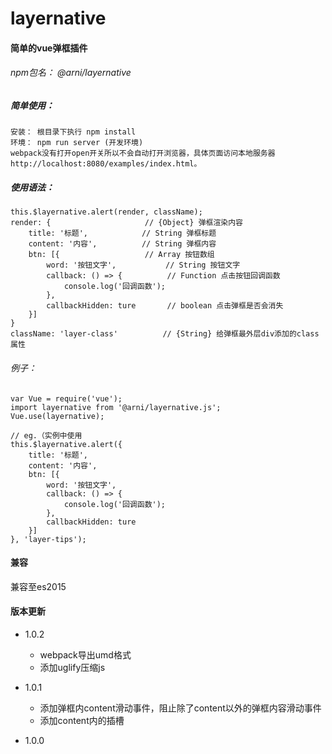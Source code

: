 # layernative

#### 简单的vue弹框插件

###### npm包名： @arni/layernative

##### 简单使用：

    安装： 根目录下执行 npm install
    环境： npm run server (开发环境)
    webpack没有打开open开关所以不会自动打开浏览器，具体页面访问本地服务器http://localhost:8080/examples/index.html。

##### 使用语法：

    this.$layernative.alert(render, className);
    render: {                     // {Object} 弹框渲染内容
        title: '标题',            // String 弹框标题
        content: '内容',          // String 弹框内容
        btn: [{                   // Array 按钮数组
            word: '按钮文字',           // String 按钮文字
            callback: () => {          // Function 点击按钮回调函数
                console.log('回调函数');
            },
            callbackHidden: ture       // boolean 点击弹框是否会消失
        }]
    }
    className: 'layer-class'          // {String} 给弹框最外层div添加的class属性
###### 例子：

``` 
var Vue = require('vue');
import layernative from '@arni/layernative.js';
Vue.use(layernative);

// eg.（实例中使用
this.$layernative.alert({
    title: '标题',
    content: '内容',
    btn: [{
        word: '按钮文字',
        callback: () => {
            console.log('回调函数');
        },
        callbackHidden: ture
    }]
}, 'layer-tips');
```

#### 兼容
兼容至es2015

#### 版本更新

- 1.0.2
  - webpack导出umd格式
  - 添加uglify压缩js

- 1.0.1
  - 添加弹框内content滑动事件，阻止除了content以外的弹框内容滑动事件
  - 添加content内的插槽

- 1.0.0

